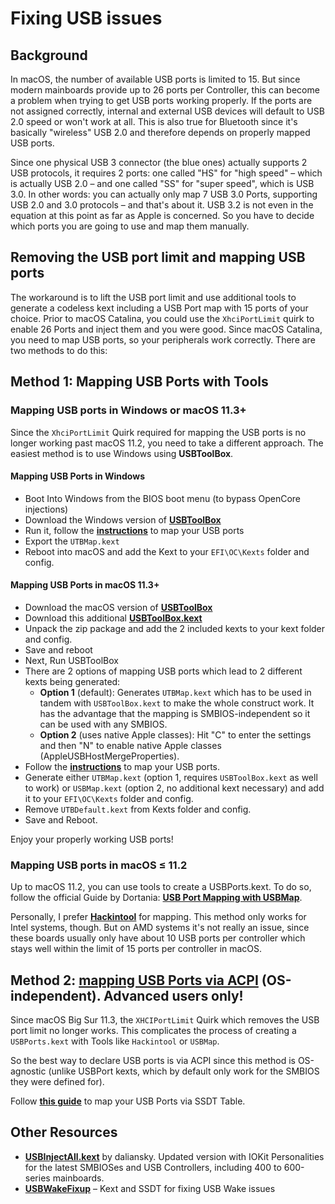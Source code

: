 # Fixing USB issues

## Background

In macOS, the number of available USB ports is limited to 15. But since modern mainboards provide up to 26 ports per Controller, this can become a problem when trying to get USB ports working properly. If the ports are not assigned correctly, internal and external USB devices will default to USB 2.0 speed or won't work at all. This is also true for Bluetooth since it's basically "wireless" USB 2.0 and therefore depends on properly mapped USB ports.

Since one physical USB 3 connector (the blue ones) actually supports 2 USB protocols, it requires 2 ports: one called "HS" for "high speed" – which is actually USB 2.0 – and one called "SS" for "super speed", which is USB 3.0. In other words: you can actually only map 7 USB 3.0 Ports, supporting USB 2.0 and 3.0 protocols – and that's about it. USB 3.2 is not even in the equation at this point as far as Apple is concerned. So you have to decide which ports you are going to use and map them manually.

## Removing the USB port limit and mapping USB ports

The workaround is to lift the USB port limit and use additional tools to generate a codeless kext including a USB Port map with 15 ports of your choice. Prior to macOS Catalina, you could use the `XhciPortLimit` quirk to enable 26 Ports and inject them and you were good. Since macOS Catalina, you need to map USB ports, so your peripherals work correctly. There are two methods to do this:

## Method 1: Mapping USB Ports with Tools

### Mapping USB ports in Windows or macOS 11.3+
Since the `XhciPortLimit` Quirk required for mapping the USB ports is no longer working past macOS 11.2, you need to take a different approach. The easiest method is to use Windows using **USBToolBox**.

#### Mapping USB Ports in Windows
- Boot Into Windows from the BIOS boot menu (to bypass OpenCore injections)
- Download the Windows version of [**USBToolBox**](https://github.com/USBToolBox/tool/releases)
- Run it, follow the [**instructions**](https://github.com/USBToolBox/tool#usage) to map your USB ports
- Export the `UTBMap.kext`
- Reboot into macOS and add the Kext to your `EFI\OC\Kexts` folder and config.

#### Mapping USB Ports in macOS 11.3+
- Download the macOS version of [**USBToolBox**](https://github.com/USBToolBox/tool/releases)
- Download this additional [**USBToolBox.kext**](https://github.com/USBToolBox/kext/releases)
- Unpack the zip package and add the 2 included kexts to your kext folder and config.
- Save and reboot
- Next, Run USBToolBox
- There are 2 options of mapping USB ports which lead to 2 different kexts being generated:
	- **Option 1** (default): Generates `UTBMap.kext` which has to be used in tandem with `USBToolBox.kext` to make the whole construct work. It has the advantage that the mapping is SMBIOS-independent so it can be used with any SMBIOS.
	- **Option 2** (uses native Apple classes): Hit "C" to enter the settings and then "N" to enable native Apple classes (AppleUSBHostMergeProperties).
- Follow the [**instructions**](https://github.com/USBToolBox/kext#usage) to map your USB ports.
- Generate either `UTBMap.kext` (option 1, requires `USBToolBox.kext` as well to work) or `USBMap.kext` (option 2, no additional kext necessary) and add it to your `EFI\OC\Kexts` folder and config.
- Remove `UTBDefault.kext` from Kexts folder and config.
- Save and Reboot.

Enjoy your properly working USB ports!

### Mapping USB ports in macOS ≤ 11.2

Up to macOS 11.2, you can use tools to create a USBPorts.kext. To do so, follow the official Guide by Dortania: [**USB Port Mapping with USBMap**](https://dortania.github.io/OpenCore-Post-Install/usb/system-preparation.html).

Personally, I prefer [**Hackintool**](https://github.com/headkaze/Hackintool) for mapping. This method only works for Intel systems, though. But on AMD systems it's not really an issue, since these boards usually only have about 10 USB ports per controller which stays well within the limit of 15 ports per controller in macOS.

## Method 2: [mapping USB Ports via ACPI](https://github.com/5T33Z0/OC-Little-Translated/tree/main/03_USB_Fixes/ACPI_Mapping_USB_Ports) (OS-independent). Advanced users only!
Since macOS Big Sur 11.3, the `XHCIPortLimit` Quirk which removes the USB port limit no longer works. This complicates the process of creating a `USBPorts.kext` with Tools like `Hackintool` or `USBMap`. 

So the best way to declare USB ports is via ACPI since this method is OS-agnostic (unlike USBPort kexts, which by default only work for the SMBIOS they were defined for).

Follow [**this guide**](https://github.com/5T33Z0/OC-Little-Translated/tree/main/03_USB_Fixes/ACPI_Mapping_USB_Ports) to map your USB Ports via SSDT Table.

## Other Resources
- [**USBInjectAll.kext**](https://github.com/daliansky/OS-X-USB-Inject-All/releases) by daliansky. Updated version with IOKit Personalities for the latest SMBIOSes and USB Controllers, including 400 to 600-series mainboards.
- [**USBWakeFixup**](https://github.com/osy/USBWakeFixup) – Kext and SSDT for fixing USB Wake issues
